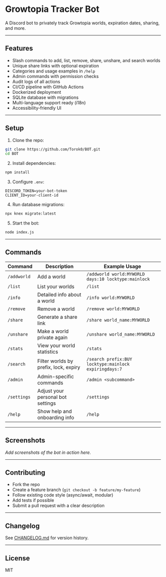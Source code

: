 # Growtopia Tracker Bot

A Discord bot to privately track Growtopia worlds, expiration dates, sharing, and more.

---

## Features

- Slash commands to add, list, remove, share, unshare, and search worlds
- Unique share links with optional expiration
- Categories and usage examples in `/help`
- Admin commands with permission checks
- Audit logs of all actions
- CI/CD pipeline with GitHub Actions
- Dockerized deployment
- SQLite database with migrations
- Multi-language support ready (i18n)
- Accessibility-friendly UI

---

## Setup

1. Clone the repo:

```bash
git clone https://github.com/Torok0/BOT.git
cd BOT
```

2. Install dependencies:

```bash
npm install
```

3. Configure `.env`:

```
DISCORD_TOKEN=your-bot-token
CLIENT_ID=your-client-id
```

4. Run database migrations:

```bash
npx knex migrate:latest
```

5. Start the bot:

```bash
node index.js
```

---

## Commands

| Command        | Description                          | Example Usage                                         |
|----------------|--------------------------------------|-------------------------------------------------------|
| `/addworld`    | Add a world                          | `/addworld world:MYWORLD days:10 locktype:mainlock`   |
| `/list`        | List your worlds                     | `/list`                                               |
| `/info`        | Detailed info about a world          | `/info world:MYWORLD`                                 |
| `/remove`      | Remove a world                       | `/remove world:MYWORLD`                               |
| `/share`       | Generate a share link                | `/share world_name:MYWORLD`                           |
| `/unshare`     | Make a world private again           | `/unshare world_name:MYWORLD`                         |
| `/stats`       | View your world statistics           | `/stats`                                              |
| `/search`      | Filter worlds by prefix, lock, expiry| `/search prefix:BUY locktype:mainlock expiringdays:7` |
| `/admin`       | Admin-specific commands              | `/admin <subcommand>`                                 |
| `/settings`    | Adjust your personal bot settings    | `/settings`                                           |
| `/help`        | Show help and onboarding info        | `/help`                                               |

---

## Screenshots

_Add screenshots of the bot in action here._

---

## Contributing

- Fork the repo
- Create a feature branch (`git checkout -b feature/my-feature`)
- Follow existing code style (async/await, modular)
- Add tests if possible
- Submit a pull request with a clear description

---

## Changelog

See [CHANGELOG.md](CHANGELOG.md) for version history.

---

## License

MIT
